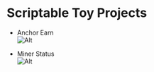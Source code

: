 # Scriptable Toy Projects

* Anchor Earn<br>
![Alt](https://www.dropbox.com/s/uypfrw8aa48ymex/AnchorEarn.jpg?raw=1 "Anchor Earn Widget")

* Miner Status <br>
![Alt](https://www.dropbox.com/s/e9ocdzhkj93es6m/MinerStat.jpg?raw=1 "Miner Status Widget")